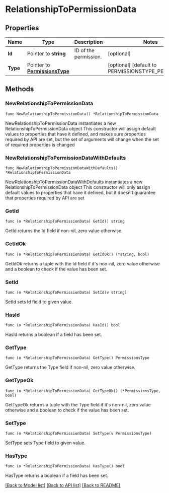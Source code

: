 # RelationshipToPermissionData

## Properties

Name | Type | Description | Notes
------------ | ------------- | ------------- | -------------
**Id** | Pointer to **string** | ID of the permission. | [optional] 
**Type** | Pointer to [**PermissionsType**](PermissionsType.md) |  | [optional] [default to PERMISSIONSTYPE_PERMISSIONS]

## Methods

### NewRelationshipToPermissionData

`func NewRelationshipToPermissionData() *RelationshipToPermissionData`

NewRelationshipToPermissionData instantiates a new RelationshipToPermissionData object
This constructor will assign default values to properties that have it defined,
and makes sure properties required by API are set, but the set of arguments
will change when the set of required properties is changed

### NewRelationshipToPermissionDataWithDefaults

`func NewRelationshipToPermissionDataWithDefaults() *RelationshipToPermissionData`

NewRelationshipToPermissionDataWithDefaults instantiates a new RelationshipToPermissionData object
This constructor will only assign default values to properties that have it defined,
but it doesn't guarantee that properties required by API are set

### GetId

`func (o *RelationshipToPermissionData) GetId() string`

GetId returns the Id field if non-nil, zero value otherwise.

### GetIdOk

`func (o *RelationshipToPermissionData) GetIdOk() (*string, bool)`

GetIdOk returns a tuple with the Id field if it's non-nil, zero value otherwise
and a boolean to check if the value has been set.

### SetId

`func (o *RelationshipToPermissionData) SetId(v string)`

SetId sets Id field to given value.

### HasId

`func (o *RelationshipToPermissionData) HasId() bool`

HasId returns a boolean if a field has been set.

### GetType

`func (o *RelationshipToPermissionData) GetType() PermissionsType`

GetType returns the Type field if non-nil, zero value otherwise.

### GetTypeOk

`func (o *RelationshipToPermissionData) GetTypeOk() (*PermissionsType, bool)`

GetTypeOk returns a tuple with the Type field if it's non-nil, zero value otherwise
and a boolean to check if the value has been set.

### SetType

`func (o *RelationshipToPermissionData) SetType(v PermissionsType)`

SetType sets Type field to given value.

### HasType

`func (o *RelationshipToPermissionData) HasType() bool`

HasType returns a boolean if a field has been set.


[[Back to Model list]](../README.md#documentation-for-models) [[Back to API list]](../README.md#documentation-for-api-endpoints) [[Back to README]](../README.md)


